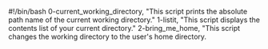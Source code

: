 #!/bin/bash
0-current_working_directory, "This script prints the absolute path name of the current working directory."
1-listit, "This script displays the contents list of your current directory."
2-bring_me_home, "This script changes the working directory to the user's home directory.
